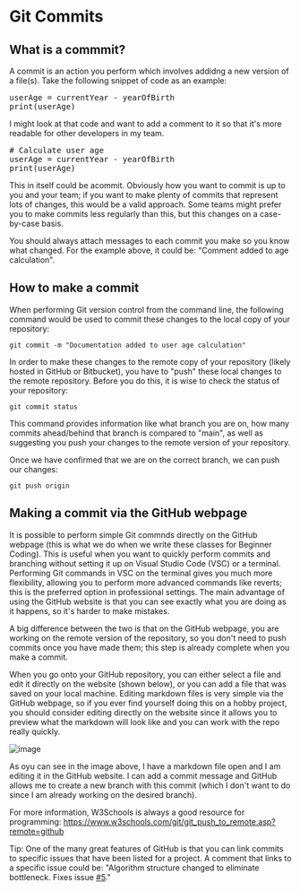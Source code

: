 # Git Commits

## What is a commmit?

A commit is an action you perform which involves addidng a new version of a file(s). Take the following snippet of code as an example:

<pre class="file" data-filename="commits.py" data-target="replace">
userAge = currentYear - yearOfBirth
print(userAge)
</pre>

I might look at that code and want to add a comment to it so that it's more readable for other developers in my team.

<pre class="file" data-filename="commits.py" data-target="replace">
# Calculate user age
userAge = currentYear - yearOfBirth
print(userAge)
</pre>

This in itself could be acommit. Obviously how you want to commit is up to you and your team; if you want to make plenty of commits that represent lots of changes, this would be a valid approach. Some teams might prefer you to make commits less regularly than this, but this changes on a case-by-case basis.

You should always attach messages to each commit you make so you know what changed. For the example above, it could be: "Comment added to age calculation". 

## How to make a commit

When performing Git version control from the command line, the following command would be used to commit these changes to the local copy of your repository:

```
git commit -m "Documentation added to user age calculation"
```

In order to make these changes to the remote copy of your repository (likely hosted in GitHub or Bitbucket), you have to "push" these local changes to the remote repository. Before you do this, it is wise to check the status of your repository:

```
git commit status
```
This command provides information like what branch you are on, how many commits ahead/behind that branch is compared to "main", as well as suggesting you push your changes to the remote version of your repository.

Once we have confirmed that we are on the correct branch, we can push our changes:

```
git push origin
```

## Making a commit via the GitHub webpage

It is possible to perform simple Git commnds directly on the GitHub webpage (this is what we do when we write these classes for Beginner Coding). This is useful when you want to quickly perform commits and branching without setting it up on Visual Studio Code (VSC) or a terminal. Performing Git commands in VSC on the terminal gives you much more flexibility, allowing you to perform more advanced commands like reverts; this is the preferred option in professional settings. The main advantage of using the GitHub website is that you can see exactly what you are doing as it happens, so it's harder to make mistakes.

A big difference between the two is that on the GitHub webpage, you are working on the remote version of the repository, so you don't need to push commits once you have made them; this step is already complete when you make a commit.

When you go onto your GitHub repository, you can either select a file and edit it directly on the website (shown below), or you can add a file that was saved on your local machine. Editing markdown files is very simple via the GitHub webpage, so if you ever find yourself doing this on a hobby project, you should consider editing directly on the website since it allows you to preview what the markdown will look like and you can work with the repo really quickly.

![image](https://user-images.githubusercontent.com/110603725/203023515-8f613787-44fc-43b8-8b3a-8d6a40640c3b.png)

As oyu can see in the image above, I have a markdown file open and I am editing it in the GitHub website. I can add a commit message and GitHub allows me to create a new branch with this commit (which I don't want to do since I am already working on the desired branch).

For more information, W3Schools is always a good resource for programming: https://www.w3schools.com/git/git_push_to_remote.asp?remote=github

Tip: One of the many great features of GitHub is that you can link commits to specific issues that have been listed for a project. A comment that links to a specific issue could be: "Algorithm structure changed to eliminate bottleneck. Fixes issue <ins>#5</ins>."

